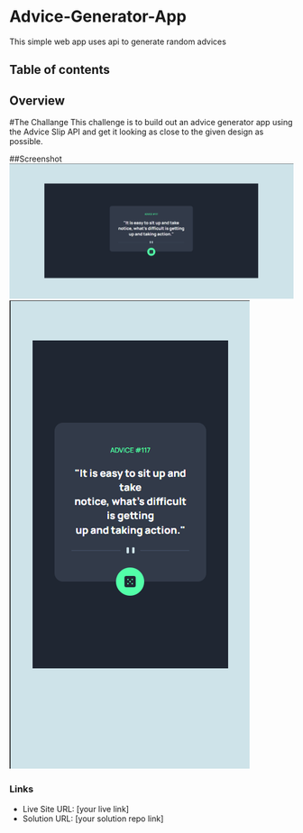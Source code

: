 # Advice-Generator-App
This simple web app uses api to generate random advices

## Table of contents

## Overview

#The Challange
This challenge is to build out an advice generator app using the Advice Slip API and get it looking as close to the given design as possible.

##Screenshot
![screenshot](./images/Advice-Generator-Desktop.png)
![screenshot](./images/Advice-Generator-Mobile.png)


### Links
- Live Site URL: [your live link]
- Solution URL: [your solution repo link]
